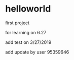 # helloworld
first project 

for learning on 6.27

add test on 3/27/2019

add update by user 95359646